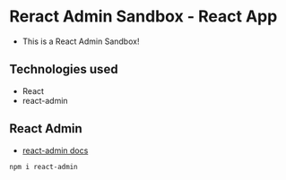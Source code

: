# Reract Admin Sandbox  -  React App

- This is a React Admin Sandbox!


## Technologies used
- React
- react-admin


## React Admin
- [react-admin docs](https://www.npmjs.com/package/react-admin)

`
npm i react-admin
`





